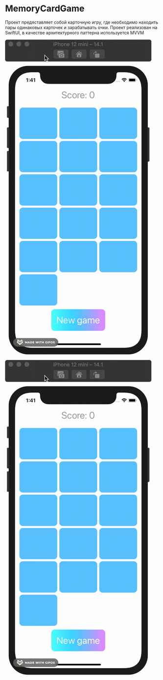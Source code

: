 # MemoryCardGame
Проект предяставляет собой карточную игру, где необходимо находить пары одинаковых карточек и зарабатывать очки.
Проект реализован на SwiftUI, в качестве архитектурного паттерна используется MVVM

<img src="https://raw.githubusercontent.com/d00m1r/MemoryCardGame/main/MemoryCardGame.gif" scale = 0.5 />

![Alt Text](https://raw.githubusercontent.com/d00m1r/MemoryCardGame/main/MemoryCardGame.gif)


